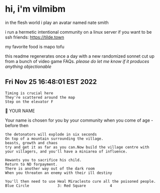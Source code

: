 # hi, i'm vilmibm

in the flesh world i play an avatar named nate smith

i run a hermetic intentional community on a linux server if you want to be ssh friends: https://tilde.town

my favorite food is mapo tofu

this readme regenerates once a day with a new randomized sonnet cut up from a bunch of video game FAQs.
_please do let me know if it produces anything objectionable_

## Fri Nov 25 16:48:01 EST 2022

    Timing is crucial here
    They're scattered around the map
    Step on the elevator F
      YOUR NAME  Your name is chosen for you by your community when you come of age - before then
    
    the detonators will explode in six seconds
    On top of a mountain surrounding the village.
    beasts, growth and chaos
    try and get it as far as you can.Now build the village centre with your villagers, and you'll have a miniarea of influence.
    
    Hewants you to sacrifice his child.
    Return to ND forpayment.
    There is another way out of the dark room
    When you threaten an enemy with their ill destiny
    
    You'll then need to use Heal Miraclesto cure all the poisoned people.
    Blue Circle 			3: Red Square 			4
